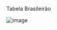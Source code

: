 Tabela Brasileirão

![image](https://user-images.githubusercontent.com/71272198/113626996-3fa4cf80-9639-11eb-98c1-4504a317ebc6.png)

